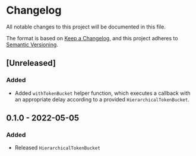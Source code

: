 # Changelog

All notable changes to this project will be documented in this file.

The format is based on [Keep a Changelog](https://keepachangelog.com/en/1.0.0/),
and this project adheres to
[Semantic Versioning](https://semver.org/spec/v2.0.0.html).

## [Unreleased]

### Added

- Added `withTokenBucket` helper function, which executes a callback with an appropriate
  delay according to a provided `HierarchicalTokenBucket`.

## 0.1.0 - 2022-05-05

### Added

- Released `HierarchicalTokenBucket`